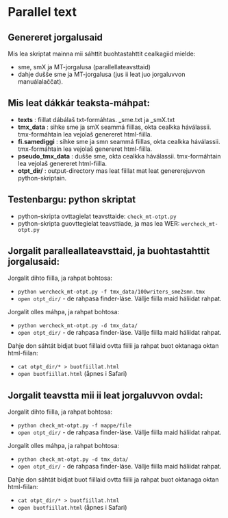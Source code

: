 Parallel text
=============

##  Genereret jorgalusaid
Mis lea skriptat mainna mii sáhttit buohtastahttit cealkagiid mielde: 
* sme, smX ja MT-jorgalusa (parallellateavsttaid)
* dahje dušše sme ja MT-jorgalusa (jus ii leat juo jorgaluvvon manuálalaččat). 


## Mis leat dákkár teaksta-máhpat:

- **texts**  : fiillat dábálaš txt-formáhtas. _sme.txt ja _smX.txt
- __tmx_data__ : sihke sme ja smX seammá fiillas, okta cealkka háválassii. 
tmx-formáhtain lea vejolaš genereret html-fiilla.
- **fi.samediggi** : sihke sme ja smn seammá fiillas, okta cealkka háválassii. 
tmx-formáhtain lea vejolaš genereret html-fiilla.
- __pseudo_tmx_data__ : dušše sme, okta cealkka háválassii. 
tmx-formáhtain lea vejolaš genereret html-fiilla.
- __otpt_dir/__ : output-directory mas leat fiillat mat leat genererejuvvon python-skriptain.  



##  Testenbargu: python skriptat

* python-skripta ovttagielat teavsttaide: `check_mt-otpt.py`
* python-skripta guovttegielat teavsttiade, ja mas lea WER: `wercheck_mt-otpt.py`


##  Jorgalit paralleallateavsttaid, ja buohtastahttit jorgalusaid:

Jorgalit dihto fiilla, ja rahpat bohtosa:
- `python wercheck_mt-otpt.py -f tmx_data/100writers_sme2smn.tmx` 
- `open otpt_dir/` - de rahpasa finder-láse. Vállje fiilla maid háliidat rahpat.


Jorgalit olles máhpa, ja rahpat bohtosa:

- `python wercheck_mt-otpt.py -d tmx_data/` 
- `open otpt_dir/` - de rahpasa finder-láse. Vállje fiilla maid háliidat rahpat.


Dahje don sáhtát bidjat buot fiillaid ovtta fiilii ja rahpat buot oktanaga oktan html-fiilan:

- `cat otpt_dir/* > buotfiillat.html` 
- `open buotfiillat.html` (åpnes i Safari)




## Jorgalit teavstta mii ii leat jorgaluvvon ovdal:

Jorgalit dihto fiilla, ja rahpat bohtosa:

- `python check_mt-otpt.py -f mappe/file` 
- `open otpt_dir/` - de rahpasa finder-láse. Vállje fiilla maid háliidat rahpat.


Jorgalit olles máhpa, ja rahpat bohtosa:

- `python check_mt-otpt.py -d tmx_data/` 
- `open otpt_dir/` - de rahpasa finder-láse. Vállje fiilla maid háliidat rahpat.


Dahje don sáhtát bidjat buot fiillaid ovtta fiilii ja rahpat buot oktanaga oktan html-fiilan:

- `cat otpt_dir/* > buotfiillat.html` 
- `open buotfiillat.html` (åpnes i Safari)




